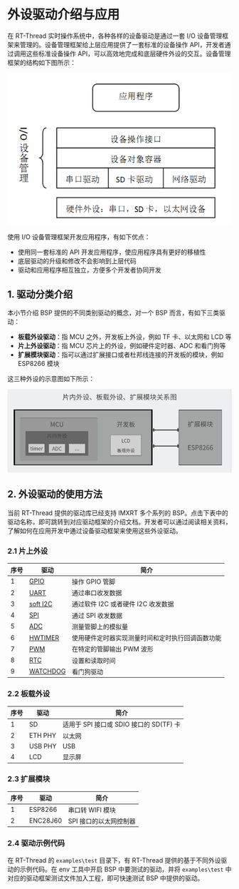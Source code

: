 #  外设驱动介绍与应用

在 RT-Thread 实时操作系统中，各种各样的设备驱动是通过一套  I/O 设备管理框架来管理的。设备管理框架给上层应用提供了一套标准的设备操作 API，开发者通过调用这些标准设备操作 API，可以高效地完成和底层硬件外设的交互。设备管理框架的结构如下图所示：

![rt_device](figures/rt_device.png)

使用 I/O 设备管理框架开发应用程序，有如下优点：

- 使用同一套标准的 API 开发应用程序，使应用程序具有更好的移植性
- 底层驱动的升级和修改不会影响到上层代码
- 驱动和应用程序相互独立，方便多个开发者协同开发

## 1. 驱动分类介绍

本小节介绍 BSP 提供的不同类别驱动的概念，对一个 BSP 而言，有如下三类驱动：

- **板载外设驱动**：指 MCU 之外，开发板上外设，例如 TF 卡、以太网和 LCD 等
- **片上外设驱动**：指 MCU 芯片上的外设，例如硬件定时器、ADC 和看门狗等
- **扩展模块驱动**：指可以通过扩展接口或者杜邦线连接的开发板的模块，例如 ESP8266 模块

这三种外设的示意图如下所示：

![Peripheral](figures/Peripheral.png)

## 2. 外设驱动的使用方法

当前 RT-Thread 提供的驱动库已经支持 IMXRT 多个系列的 BSP。点击下表中的驱动名称，即可跳转到对应驱动框架的介绍文档。开发者可以通过阅读相关资料，了解如何在应用开发中通过设备驱动框架来使用这些外设驱动。

### 2.1 片上外设

| 序号 | 驱动                                                         | 简介                                             |
| ---- | ------------------------------------------------------------ | ------------------------------------------------ |
| 1    | [GPIO](https://www.rt-thread.org/document/site/programming-manual/device/pin/pin/) | 操作 GPIO 管脚                                   |
| 2    | [UART](https://www.rt-thread.org/document/site/programming-manual/device/uart/uart/) | 通过串口收发数据                                 |
| 3    | [soft I2C](https://www.rt-thread.org/document/site/programming-manual/device/i2c/i2c/) | 通过软件 I2C 或者硬件 I2C 收发数据                            |
| 4    | [SPI](https://www.rt-thread.org/document/site/programming-manual/device/spi/spi/) | 通过 SPI 收发数据                                |
| 5    | [ADC](https://www.rt-thread.org/document/site/programming-manual/device/adc/adc/) | 测量管脚上的模拟量                               |
| 6    | [HWTIMER](https://www.rt-thread.org/document/site/programming-manual/device/hwtimer/hwtimer/) | 使用硬件定时器实现测量时间和定时执行回调函数功能 |
| 7    | [PWM](https://www.rt-thread.org/document/site/programming-manual/device/pwm/pwm/) | 在特定的管脚输出 PWM 波形                        |
| 8    | [RTC](https://www.rt-thread.org/document/site/programming-manual/device/rtc/rtc/) | 设置和读取时间                                   |
| 9   | [WATCHDOG](https://www.rt-thread.org/document/site/programming-manual/device/watchdog/watchdog/) | 看门狗驱动                                       |

### 2.2 板载外设

| 序号 | 驱动    | 简介                                    |
| ---- | ------- | --------------------------------------- |
| 1    | SD      | 适用于 SPI 接口或 SDIO 接口的 SD(TF) 卡 |
| 2    | ETH PHY | 以太网                                  |
| 3    | USB PHY | USB                                     |
| 4    | LCD     | 显示屏                                  |

### 2.3 扩展模块

| 序号 | 驱动     | 简介                   |
| ---- | -------- | ---------------------- |
| 1    | ESP8266  | 串口转 WIFI 模块       |
| 2    | ENC28J60 | SPI 接口的以太网控制器 |

### 2.4 驱动示例代码

在 RT-Thread 的 `examples\test` 目录下，有 RT-Thread 提供的基于不同外设驱动的示例代码。在 env 工具中开启 BSP 中要测试的驱动，并将 `examples\test` 中对应的驱动框架测试文件加入工程，即可快速测试 BSP 中提供的驱动。